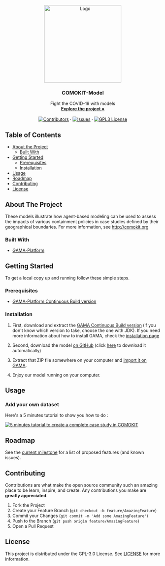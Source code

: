 <!-- PROJECT SHIELDS -->
<!--
*** I'm using markdown "reference style" links for readability.
*** Reference links are enclosed in brackets [ ] instead of parentheses ( ).
*** See the bottom of this document for the declaration of the reference variables
*** for contributors-url, forks-url, etc. This is an optional, concise syntax you may use.
*** https://www.markdownguide.org/basic-syntax/#reference-style-links
-->

<!-- PROJECT LOGO -->
<br />
<p align="center">
  <a href="https://github.com/COMOKIT/COMOKIT-Model">
    <img src="https://avatars0.githubusercontent.com/u/63448362" alt="Logo" width="250" height="250">
  </a>

  <h3 align="center">COMOKIT-Model</h3>

  <p align="center">
    Fight the COVID-19 with models
    <br />
    <a href="https://comokit.org"><strong>Explore the project »</strong></a>
    <br />
    <br />
    <a href="https://github.com/COMOKIT/COMOKIT-Model/graphs/contributors"><img alt="Contributors" src="https://img.shields.io/github/contributors/COMOKIT/COMOKIT-Model.svg?style=flat-square" /></a>
    ·
    <a href="https://github.com/COMOKIT/COMOKIT-Model/issues"><img alt="Issues" src="https://img.shields.io/github/issues/COMOKIT/COMOKIT-Model.svg?style=flat-square)](https://github.com/COMOKIT/COMOKIT-Model/issues" /></a>
    ·
    <a href="https://github.com/COMOKIT/COMOKIT-Model/blob/master/LICENSE"><img alt="GPL3 License" src="https://img.shields.io/github/license/COMOKIT/COMOKIT-Model.svg?style=flat-square" /></a>
  </p>
</p>



<!-- TABLE OF CONTENTS -->
## Table of Contents

* [About the Project](#about-the-project)
  * [Built With](#built-with)
* [Getting Started](#getting-started)
  * [Prerequisites](#prerequisites)
  * [Installation](#installation)
* [Usage](#usage)
* [Roadmap](#roadmap)
* [Contributing](#contributing)
* [License](#license)


<!-- ABOUT THE PROJECT -->
## About The Project

These models illustrate how agent-based modeling can be used to assess the impacts of various containment policies in case studies defined by their geographical boundaries. For more information, see http://comokit.org
### Built With

* [GAMA-Platform](http://gama-platform.org)

<!-- GETTING STARTED -->
## Getting Started

To get a local copy up and running follow these simple steps.

### Prerequisites

- [GAMA-Platform Continuous Build version](https://github.com/gama-platform/gama/releases/tag/continuous)

### Installation

1. First, download and extract the [GAMA Continuous Build version](https://github.com/gama-platform/gama/releases/tag/continuous) (if you don't know which version to take, choose the one with JDK). If you need more information about how to install GAMA, check the [installation page](https://gama-platform.github.io/wiki/Installation)

2. Second, download the model [on GitHub](https://github.com/COMOKIT/CoVid19) (click [here](https://github.com/COMOKIT/COMOKIT-Model/archive/master.zip) to download it automatically)

3. Extract that ZIP file somewhere on your computer and [import it on GAMA](https://gama-platform.github.io/wiki/ImportingModels).

4. Enjoy our model running on your computer.

<!-- USAGE EXAMPLES -->
## Usage

### Add your own dataset

Here's a 5 minutes tutorial to show you how to do :

[![5 minutes tutorial to create a complete case study in COMOKIT](https://i.imgur.com/8IHcKPP.png)](https://www.youtube.com/watch?v=sQI63mgtYi4)

<!-- ROADMAP -->
## Roadmap

See the [current milestone](https://github.com/COMOKIT/COMOKIT-Model/milestones) for a list of proposed features (and known issues).

<!-- CONTRIBUTING -->
## Contributing

Contributions are what make the open source community such an amazing place to be learn, inspire, and create. Any contributions you make are **greatly appreciated**.

1. Fork the Project
2. Create your Feature Branch (`git checkout -b feature/AmazingFeature`)
3. Commit your Changes (`git commit -m 'Add some AmazingFeature'`)
4. Push to the Branch (`git push origin feature/AmazingFeature`)
5. Open a Pull Request

<!-- LICENSE -->
## License

This project is distributed under the GPL-3.0 License. See [LICENSE](https://github.com/COMOKIT/COMOKIT-Model/blob/master/LICENSE) for more information.
